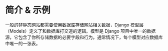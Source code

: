 # 简介 & 示例

一般的非静态网站都需要使用数据库存储网站相关数据，Django 模型层（Models）定义了和数据库打交道的逻辑。模型是 Django 项目中唯一的数据源，它包含了你所存储数据的必要字段和行为。通常情况下，每个模型对应数据库中唯一的一张表。

